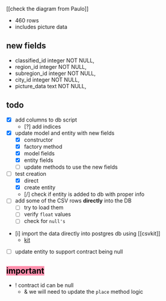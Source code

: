 [[check the diagram from Paulo]]

- 460 rows
- includes picture data

## new fields
- classified_id integer NOT NULL,
- region_id integer NOT NULL,
- subregion_id integer NOT NULL,
- city_id integer NOT NULL,
- picture_data text NOT NULL,

## todo

- [x] add columns to db script
	- [?] add indices 
- [x] update model and entity with new fields
	- [x] constructor
	- [x] factory method
	- [x] model fields
	- [x] entity fields
	- [ ] update methods to use the new fields
- [ ] test creation
	- [x] direct
	- [x] create entity
	- [/] check if entity is added to db with proper info
- [ ] add some of the CSV rows **directly** into the DB 
	- [ ] try to load them
	- [ ] verify `float` values
	- [ ] check for `null's`
- [i]  import the data directly into postgres db using [[csvkit]]
	- [kit](https://csvkit.readthedocs.io/en/latest/index.html)
- [ ] update entity to support contract being null

## <mark style="background: #FF5582A6;">important</mark>

- ! contract id can be null
	- & we will need to update the `place` method logic